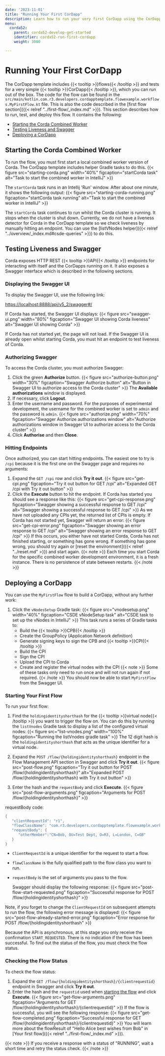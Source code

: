 ```yaml
---
date: '2023-11-01'
title: "Running Your First CorDapp"
description: Learn how to run your very first CorDapp using the CorDapp template.
menu:
  corda52:
    parent: corda52-develop-get-started
    identifier: corda52-run-first-cordapp
    weight: 3000

---
```

# Running Your First CorDapp

The CorDapp template includes {{< tooltip >}}flows{{< /tooltip >}} and tests for a very simple {{< tooltip >}}CorDapp{{< /tooltip >}}, which you can run out of the box. The code for the flow can be found in the `src/main/kotlin.com.r3.developers.cordapptemplate.flowexample.workflows.MyFirstFlow.kt` file. This is also the code described in the [first flow section]({{< relref "../first-flow/_index.md" >}}). This section describes how to run, test, and deploy this flow. It contains the following:

* [Starting the Corda Combined Worker](#starting-the-corda-combined-worker)
* [Testing Liveness and Swagger](#testing-liveness-and-swagger)
* [Deploying a CorDapp](#deploying-a-cordapp)

## Starting the Corda Combined Worker

To run the flow, you must first start a local combined worker version of Corda. The CorDapp template includes helper Gradle tasks to do this.
{{< figure src="starting-corda.png" width="40%" figcaption="startCorda task" alt="Task to start the combined worker in IntelliJ" >}}

The `startCorda` task runs in an Intellij 'Run' window. After about one minute, it shows the following output:
{{< figure src="starting-corda-running.png" figcaption="startCorda task running" alt="Task to start the combined worker in IntelliJ" >}}

The `startCorda` task continues to run whilst the Corda cluster is running. It stops when the cluster is shut down.
Currently, we do not have a liveness detector for Corda in the CorDapp template so we check liveness by manually hitting an endpoint. You can use the [listVNodes helper]({{< relref "../overview/_index.md#csde-queries" >}}) to do this.

## Testing Liveness and Swagger

Corda exposes HTTP REST {{< tooltip >}}API{{< /tooltip >}} endpoints for interacting with itself and the CorDapps running on it. It also exposes a Swagger interface which is described in the following sections.

### Displaying the Swagger UI

To display the Swagger UI, use the following link:

[https://localhost:8888/api/v5_2/swagger#/](https://localhost:8888/api/v5_2/swagger#/)

If Corda has started, the Swagger UI displays:
{{< figure src="swagger-ui.png" width="80%" figcaption="Swagger UI showing Corda liveness" alt="Swagger UI showing Corda" >}}

If Corda has not started yet, the page will not load.
If the Swagger UI is already open whilst starting Corda, you must hit an endpoint to test liveness of Corda.

### Authorizing Swagger

To access the Corda cluster, you must authorize Swagger:

1. Click the green **Authorize** button.
{{< figure src="authorize-button.png" width="30%" figcaption="Swagger Authorize button" alt="Button in Swagger UI to authorize access to the Corda cluster" >}}
   The **Available authorizations** window is displayed.
2. If necessary, click **Logout**.
3. Enter the username and password. For the purposes of experimental development, the username for the combined worker is set to  `admin` and the password is `admin`.
{{< figure src="authorize.png" width="70%" figcaption="Swagger Authorize authorizations window" alt="Authorize authorizations window in Swagger UI to authorize access to the Corda cluster" >}}
4. Click **Authorise** and then **Close**.

### Hitting Endpoints

Once authorized, you can start hitting endpoints. The easiest one to try is `/cpi` because it is the first one on the Swagger page and requires no arguments:

1. Expand the `GET /cpi` row and click **Try it out**.
{{< figure src="get-cpi.png" figcaption="Try it out button for GET /cpi" alt="Expanded GET /cpi with Try it out button" >}}
2. Click the **Execute** button to hit the endpoint.
   If Corda has started you should see a response like this:
   {{< figure src="get-cpi-response.png" figcaption="Swagger showing a successful response to GET /cpi" alt="Swagger showing a successful response to GET /cpi" >}}
   As we have not uploaded any CPIs yet, the returned list of CPIs is empty.
   If Corda has not started yet, Swagger will return an error:
   {{< figure src="get-cpi-error.png" figcaption="Swagger showing an error response to GET /cpi" alt="Swagger showing an error response to GET /cpi" >}}
   If this occurs, you either have not started Corda, Corda has not finished starting, or something has gone wrong. If something has gone wrong, you should try again or [reset the environment]({{< relref "../reset.md" >}}) and start again.
   {{< note >}}
   Each time you start Corda for the specific combined worker development environment, it is a fresh instance. There is no persistence of state between restarts.
   {{< /note >}}

## Deploying a CorDapp

You can use the `MyFirstFlow` flow to build a CorDapp, without any further work:

1. Click the `vNodesSetup` Gradle task:
{{< figure src="vnodesetup.png" width="40%" figcaption="CSDE vNodeSetup task" alt="CSDE task to set up the vNodes in IntelliJ" >}}
   This task runs a series of Gradle tasks to:
   * Build the {{< tooltip >}}CPB{{< /tooltip >}}
   * Create the GroupPolicy (Application Network definition)
   * Generate signing keys to sign the CPB and {{< tooltip >}}CPI{{< /tooltip >}}
   * Build the CPI
   * Sign the CPI
   * Upload the CPI to Corda
   * Create and register the virtual nodes with the CPI
   {{< note >}}
   Some of these tasks only need to run once and will not run again if not required.
   {{< /note >}}
    You should now be able to start `MyFirstFlow` from the Swagger UI.

### Starting Your First Flow

To run your first flow:

1. Find the `holdingidentityshorthash` for the {{< tooltip >}}virtual node{{< /tooltip >}} you want to trigger the flow on. You can do this by running the `listVnodes` Gradle task to display a list of the configured virtual nodes:
   {{< figure src="list-vnodes.png" width="100%" figcaption="Running the listVnodes gradle task" >}}
   The 12 digit hash is the `holdingidentityshorthash` that acts as the unique identifier for a virtual node.

2. Expand the `POST /flow/{holdingidentityshorthash}` endpoint in the Flow Management API section in Swagger and click **Try it out**.
{{< figure src="post-flow.png" figcaption="Try it out button for POST /flow/{holdingidentityshorthash}" alt="Expanded POST /flow/{holdingidentityshorthash} with Try it out button" >}}
3. Enter the hash and the `requestBody` and click **Execute**.
{{< figure src="post-flow-arguments.png" figcaption="Arguments for POST /flow/{holdingidentityshorthash}" >}}

requestBody code:
```kotlin
{
   "clientRequestId": "r1",
   "flowClassName": "com.r3.developers.cordapptemplate.flowexample.workflows.MyFirstFlow",
   "requestBody": {
      "otherMember":"CN=Bob, OU=Test Dept, O=R3, L=London, C=GB"
   }
}
```

* `ClientRequestId` is a unique identifier for the request to start a flow.
* `flowClassName` is the fully qualified path to the flow class you want to run.
* `requestBody` is the set of arguments you pass to the flow.

   Swagger should display the following response:
   {{< figure src="post-flow-start-requested.png" figcaption="Successful response for POST /flow/{holdingidentityshorthash}" >}}

Note, if you forget to change the `ClientRequestId` on subsequent attempts to run the flow, the following error message is displayed:
{{< figure src="post-flow-already-started-error.png" figcaption="Error response for POST /flow/{holdingidentityshorthash" >}}

Because the API is asynchronous, at this stage you only receive the confirmation `START_REQUESTED`. There is no indication if the flow has been successful. To find out the status of the flow, you must check the flow status.

### Checking the Flow Status

To check the flow status:

1. Expand the `GET /flow/{holdingidentityshorthash}/{clientrequestid}` endpoint in Swagger and click **Try it out**.
2. Enter the hash and the `requestid` used when [starting the flow](#starting-your-first-flow) and click **Execute**.
{{< figure src="get-flow-arguments.png" figcaption="Arguments for GET /flow/{holdingidentityshorthash}/{clientrequestid}" >}}
   If the flow is successful, you will see the following response:
{{< figure src="get-flow-completed.png" figcaption="Successful response for GET /flow/{holdingidentityshorthash}/{clientrequestid}" >}}
   You will learn more about the flowResult of "Hello Alice best wishes from Bob" in [Your first flow]({{< relref "../first-flow/_index.md" >}}).

{{< note >}}
If you receive a response with a status of "RUNNING”, wait a short time and retry the status check.
{{< /note >}}
